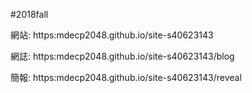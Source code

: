 #2018fall

網站: https:mdecp2048.github.io/site-s40623143

網誌: https:mdecp2048.github.io/site-s40623143/blog

簡報: https:mdecp2048.github.io/site-s40623143/reveal
 
